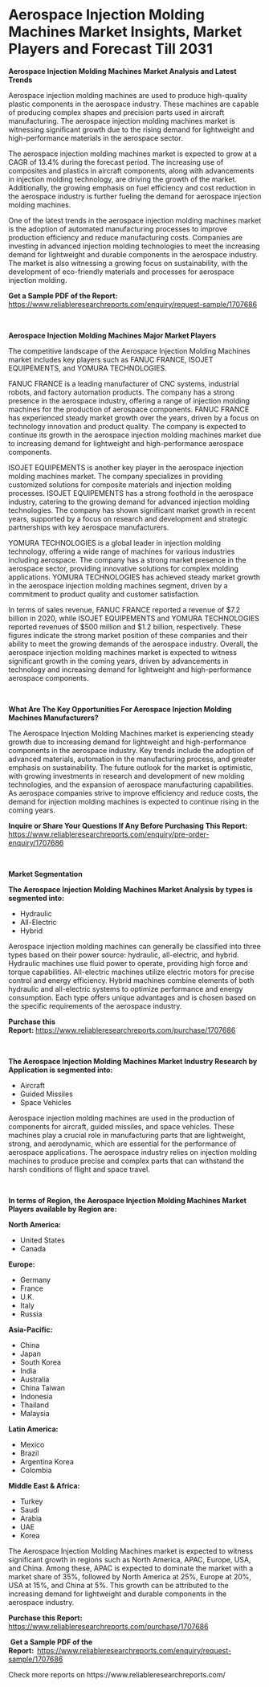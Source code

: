<p><h1>Aerospace Injection Molding Machines Market Insights, Market Players and Forecast Till 2031</h1></p><p><strong>Aerospace Injection Molding Machines Market Analysis and Latest Trends</strong></p>
<p><p>Aerospace injection molding machines are used to produce high-quality plastic components in the aerospace industry. These machines are capable of producing complex shapes and precision parts used in aircraft manufacturing. The aerospace injection molding machines market is witnessing significant growth due to the rising demand for lightweight and high-performance materials in the aerospace sector. </p><p>The aerospace injection molding machines market is expected to grow at a CAGR of 13.4% during the forecast period. The increasing use of composites and plastics in aircraft components, along with advancements in injection molding technology, are driving the growth of the market. Additionally, the growing emphasis on fuel efficiency and cost reduction in the aerospace industry is further fueling the demand for aerospace injection molding machines.</p><p>One of the latest trends in the aerospace injection molding machines market is the adoption of automated manufacturing processes to improve production efficiency and reduce manufacturing costs. Companies are investing in advanced injection molding technologies to meet the increasing demand for lightweight and durable components in the aerospace industry. The market is also witnessing a growing focus on sustainability, with the development of eco-friendly materials and processes for aerospace injection molding.</p></p>
<p><strong>Get a Sample PDF of the Report:&nbsp;</strong> <a href="https://www.reliableresearchreports.com/enquiry/request-sample/1707686">https://www.reliableresearchreports.com/enquiry/request-sample/1707686</a></p>
<p>&nbsp;</p>
<p><strong>Aerospace Injection Molding Machines Major Market Players</strong></p>
<p><p>The competitive landscape of the Aerospace Injection Molding Machines market includes key players such as FANUC FRANCE, ISOJET EQUIPEMENTS, and YOMURA TECHNOLOGIES. </p><p>FANUC FRANCE is a leading manufacturer of CNC systems, industrial robots, and factory automation products. The company has a strong presence in the aerospace industry, offering a range of injection molding machines for the production of aerospace components. FANUC FRANCE has experienced steady market growth over the years, driven by a focus on technology innovation and product quality. The company is expected to continue its growth in the aerospace injection molding machines market due to increasing demand for lightweight and high-performance aerospace components.</p><p>ISOJET EQUIPEMENTS is another key player in the aerospace injection molding machines market. The company specializes in providing customized solutions for composite materials and injection molding processes. ISOJET EQUIPEMENTS has a strong foothold in the aerospace industry, catering to the growing demand for advanced injection molding technologies. The company has shown significant market growth in recent years, supported by a focus on research and development and strategic partnerships with key aerospace manufacturers.</p><p>YOMURA TECHNOLOGIES is a global leader in injection molding technology, offering a wide range of machines for various industries including aerospace. The company has a strong market presence in the aerospace sector, providing innovative solutions for complex molding applications. YOMURA TECHNOLOGIES has achieved steady market growth in the aerospace injection molding machines segment, driven by a commitment to product quality and customer satisfaction.</p><p>In terms of sales revenue, FANUC FRANCE reported a revenue of $7.2 billion in 2020, while ISOJET EQUIPEMENTS and YOMURA TECHNOLOGIES reported revenues of $500 million and $1.2 billion, respectively. These figures indicate the strong market position of these companies and their ability to meet the growing demands of the aerospace industry. Overall, the aerospace injection molding machines market is expected to witness significant growth in the coming years, driven by advancements in technology and increasing demand for lightweight and high-performance aerospace components.</p></p>
<p>&nbsp;</p>
<p><strong>What Are The Key Opportunities For Aerospace Injection Molding Machines Manufacturers?</strong></p>
<p><p>The Aerospace Injection Molding Machines market is experiencing steady growth due to increasing demand for lightweight and high-performance components in the aerospace industry. Key trends include the adoption of advanced materials, automation in the manufacturing process, and greater emphasis on sustainability. The future outlook for the market is optimistic, with growing investments in research and development of new molding technologies, and the expansion of aerospace manufacturing capabilities. As aerospace companies strive to improve efficiency and reduce costs, the demand for injection molding machines is expected to continue rising in the coming years.</p></p>
<p><strong>Inquire or Share Your Questions If Any Before Purchasing This Report:</strong> <a href="https://www.reliableresearchreports.com/enquiry/pre-order-enquiry/1707686">https://www.reliableresearchreports.com/enquiry/pre-order-enquiry/1707686</a></p>
<p>&nbsp;</p>
<p><strong>Market Segmentation</strong></p>
<p><strong>The Aerospace Injection Molding Machines Market Analysis by types is segmented into:</strong></p>
<p><ul><li>Hydraulic</li><li>All-Electric</li><li>Hybrid</li></ul></p>
<p><p>Aerospace injection molding machines can generally be classified into three types based on their power source: hydraulic, all-electric, and hybrid. Hydraulic machines use fluid power to operate, providing high force and torque capabilities. All-electric machines utilize electric motors for precise control and energy efficiency. Hybrid machines combine elements of both hydraulic and all-electric systems to optimize performance and energy consumption. Each type offers unique advantages and is chosen based on the specific requirements of the aerospace industry.</p></p>
<p><strong>Purchase this Report:&nbsp;</strong><a href="https://www.reliableresearchreports.com/purchase/1707686">https://www.reliableresearchreports.com/purchase/1707686</a></p>
<p>&nbsp;</p>
<p><strong>The Aerospace Injection Molding Machines Market Industry Research by Application is segmented into:</strong></p>
<p><ul><li>Aircraft</li><li>Guided Missiles</li><li>Space Vehicles</li></ul></p>
<p><p>Aerospace injection molding machines are used in the production of components for aircraft, guided missiles, and space vehicles. These machines play a crucial role in manufacturing parts that are lightweight, strong, and aerodynamic, which are essential for the performance of aerospace applications. The aerospace industry relies on injection molding machines to produce precise and complex parts that can withstand the harsh conditions of flight and space travel.</p></p>
<p>&nbsp;</p>
<p><strong>In terms of Region, the Aerospace Injection Molding Machines Market Players available by Region are:</strong></p>
<p>
    <p> <strong> North America: </strong>
        <ul>
            <li>United States</li>
            <li>Canada</li>
        </ul>
        </p> 
    <p> <strong> Europe: </strong>
        <ul>
            <li>Germany</li>
            <li>France</li>
            <li>U.K.</li>
            <li>Italy</li>
            <li>Russia</li>
        </ul>
        </p> 
    <p> <strong> Asia-Pacific: </strong>
        <ul>
            <li>China</li>
            <li>Japan</li>
            <li>South Korea</li>
            <li>India</li>
            <li>Australia</li>
            <li>China Taiwan</li>
            <li>Indonesia</li>
            <li>Thailand</li>
            <li>Malaysia</li>
        </ul>
        </p> 
    <p> <strong> Latin America: </strong>
        <ul>
            <li>Mexico</li>
            <li>Brazil</li>
            <li>Argentina Korea</li>
            <li>Colombia</li>
        </ul>
        </p> 
    <p> <strong> Middle East & Africa: </strong>
        <ul>
            <li>Turkey</li>
            <li>Saudi</li>
            <li>Arabia</li>
            <li>UAE</li>
            <li>Korea</li>
        </ul>
    </p>
    </p>
<p><p>The Aerospace Injection Molding Machines market is expected to witness significant growth in regions such as North America, APAC, Europe, USA, and China. Among these, APAC is expected to dominate the market with a market share of 35%, followed by North America at 25%, Europe at 20%, USA at 15%, and China at 5%. This growth can be attributed to the increasing demand for lightweight and durable components in the aerospace industry.</p></p>
<p><strong>Purchase this Report: </strong><a href="https://www.reliableresearchreports.com/purchase/1707686">https://www.reliableresearchreports.com/purchase/1707686</a></p>
<p>&nbsp;<strong>Get a Sample PDF of the Report:&nbsp;&nbsp;</strong><a href="https://www.reliableresearchreports.com/enquiry/request-sample/1707686">https://www.reliableresearchreports.com/enquiry/request-sample/1707686</a></p>
<p><strong></strong></p>
<p>Check more reports on https://www.reliableresearchreports.com/</p>